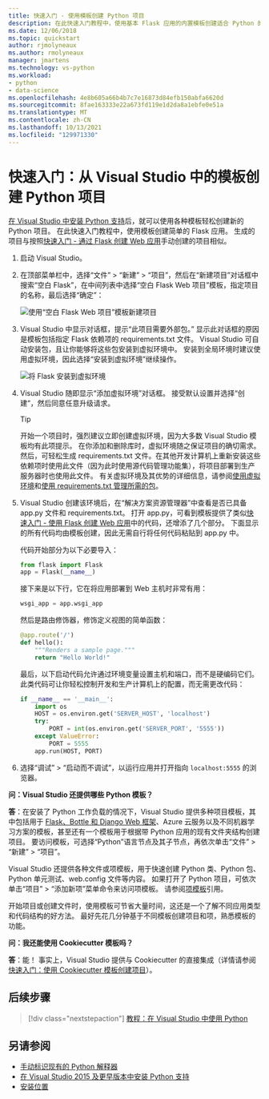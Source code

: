 ```yaml
---
title: 快速入门 - 使用模板创建 Python 项目
description: 在此快速入门教程中，使用基本 Flask 应用的内置模板创建适合 Python 的 Visual Studio 项目。
ms.date: 12/06/2018
ms.topic: quickstart
author: rjmolyneaux
ms.author: rmolyneaux
manager: jmartens
ms.technology: vs-python
ms.workload:
- python
- data-science
ms.openlocfilehash: 4e8b605a66b4b7c7e16873d84efb150abfa6620d
ms.sourcegitcommit: 8fae163333e22a673fd119e1d2da8a1ebfe0e51a
ms.translationtype: MT
ms.contentlocale: zh-CN
ms.lasthandoff: 10/13/2021
ms.locfileid: "129971330"
---
```

# <a name="quickstart-create-a-python-project-from-a-template-in-visual-studio"></a>快速入门：从 Visual Studio 中的模板创建 Python 项目

[在 Visual Studio 中安装 Python 支持](installing-python-support-in-visual-studio.md)后，就可以使用各种模板轻松创建新的 Python 项目。 在此快速入门教程中，使用模板创建简单的 Flask 应用。 生成的项目与按照[快速入门 - 通过 Flask 创建 Web 应用](../ide/quickstart-python.md)手动创建的项目相似。

1. 启动 Visual Studio。

1. 在顶部菜单栏中，选择“文件” > “新建” > “项目”，然后在“新建项目”对话框中搜索“空白 Flask”，在中间列表中选择“空白 Flask Web 项目”模板，指定项目的名称，最后选择“确定”：

    ![使用“空白 Flask Web 项目”模板新建项目](media/quickstart-python-06-blank-flask-template.png)

1. Visual Studio 中显示对话框，提示“此项目需要外部包。” 显示此对话框的原因是模板包括指定 Flask 依赖项的 requirements.txt 文件。 Visual Studio 可自动安装包，且让你能够将这些包安装到虚拟环境中。 安装到全局环境时建议使用虚拟环境，因此选择“安装到虚拟环境”继续操作。

    ![将 Flask 安装到虚拟环境](media/quickstart-python-07-install-into-virtual-environment.png)

1. Visual Studio 随即显示“添加虚拟环境”对话框。 接受默认设置并选择“创建”，然后同意任意升级请求。

    > [!Tip]
    > 开始一个项目时，强烈建议立即创建虚拟环境，因为大多数 Visual Studio 模板均有此项提示。 在你添加和删除库时，虚拟环境随之保证项目的确切需求。 然后，可轻松生成 requirements.txt 文件。在其他开发计算机上重新安装这些依赖项时使用此文件（因为此时使用源代码管理功能集），将项目部署到生产服务器时也使用此文件。 有关虚拟环境及其优势的详细信息，请参阅[使用虚拟环境](../python/selecting-a-python-environment-for-a-project.md#use-virtual-environments)和[使用 requirements.txt 管理所需的包](../python/managing-required-packages-with-requirements-txt.md)。

1. Visual Studio 创建该环境后，在“解决方案资源管理器”中查看是否已具备 app.py 文件和 requirements.txt。 打开 app.py，可看到模板提供了类似[快速入门 - 使用 Flask 创建 Web 应用](../ide/quickstart-python.md)中的代码，还增添了几个部分。 下面显示的所有代码均由模板创建，因此无需自行将任何代码粘贴到 app.py 中。

    代码开始部分为以下必要导入：

    ```python
    from flask import Flask
    app = Flask(__name__)
    ```

    接下来是以下行，它在将应用部署到 Web 主机时非常有用：

    ```python
    wsgi_app = app.wsgi_app
    ```

    然后是路由修饰器，修饰定义视图的简单函数：

    ```python
    @app.route('/')
    def hello():
        """Renders a sample page."""
        return "Hello World!"
    ```

    最后，以下启动代码允许通过环境变量设置主机和端口，而不是硬编码它们。 此类代码可让你轻松控制开发和生产计算机上的配置，而无需更改代码：

    ```python
    if __name__ == '__main__':
        import os
        HOST = os.environ.get('SERVER_HOST', 'localhost')
        try:
            PORT = int(os.environ.get('SERVER_PORT', '5555'))
        except ValueError:
            PORT = 5555
        app.run(HOST, PORT)
    ```

1. 选择“调试” > “启动而不调试”，以运行应用并打开指向 `localhost:5555` 的浏览器。

**问：Visual Studio 还提供哪些 Python 模板？**

**答**：在安装了 Python 工作负载的情况下，Visual Studio 提供多种项目模板，其中包括用于 [Flask、Bottle 和 Django Web 框架](../python/python-web-application-project-templates.md)、Azure 云服务以及不同机器学习方案的模板，甚至还有一个模板用于根据带 Python 应用的现有文件夹结构创建项目。 要访问模板，可选择“Python”语言节点及其子节点，再依次单击“文件” > “新建” > “项目”。

Visual Studio 还提供各种文件或项模板，用于快速创建 Python 类、Python 包、Python 单元测试、web.config 文件等内容。 如果打开了 Python 项目，可依次单击“项目” > “添加新项”菜单命令来访问项模板。 请参阅[项模板](python-item-templates.md)引用。

开始项目或创建文件时，使用模板可节省大量时间，这还是一个了解不同应用类型和代码结构的好方法。 最好先花几分钟基于不同模板创建项目和项，熟悉模板的功能。

**问：我还能使用 Cookiecutter 模板吗？**

**答**：能！ 事实上，Visual Studio 提供与 Cookiecutter 的直接集成（详情请参阅[快速入门：使用 Cookiecutter 模板创建项目](../python/quickstart-04-python-in-visual-studio-project-from-cookiecutter.md)）。

## <a name="next-steps"></a>后续步骤

> [!div class="nextstepaction"]
> [教程：在 Visual Studio 中使用 Python](tutorial-working-with-python-in-visual-studio-step-01-create-project.md)

## <a name="see-also"></a>另请参阅

- [手动标识现有的 Python 解释器](managing-python-environments-in-visual-studio.md#manually-identify-an-existing-environment)
- [在 Visual Studio 2015 及更早版本中安装 Python 支持](installing-python-support-in-visual-studio.md)
- [安装位置](installing-python-support-in-visual-studio.md#install-locations)
